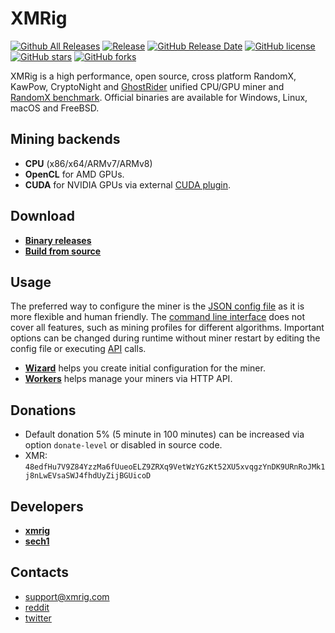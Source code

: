 # XMRig

[![Github All Releases](https://img.shields.io/github/downloads/xmrig/xmrig/total.svg)](https://github.com/NightTTQ/xmrig-Ponder/releases)
[![Release](https://img.shields.io/github/release/xmrig/xmrig/all.svg)](https://github.com/NightTTQ/xmrig-Ponder/releases)
[![GitHub Release Date](https://img.shields.io/github/release-date/xmrig/xmrig.svg)](https://github.com/NightTTQ/xmrig-Ponder/releases)
[![GitHub license](https://img.shields.io/github/license/xmrig/xmrig.svg)](https://github.com/NightTTQ/xmrig-Ponder/blob/master/LICENSE)
[![GitHub stars](https://img.shields.io/github/stars/xmrig/xmrig.svg)](https://github.com/NightTTQ/xmrig-Ponder/stargazers)
[![GitHub forks](https://img.shields.io/github/forks/xmrig/xmrig.svg)](https://github.com/NightTTQ/xmrig-Ponder/network)

XMRig is a high performance, open source, cross platform RandomX, KawPow, CryptoNight and [GhostRider](https://github.com/xmrig/xmrig/tree/master/src/crypto/ghostrider#readme) unified CPU/GPU miner and [RandomX benchmark](https://xmrig.com/benchmark). Official binaries are available for Windows, Linux, macOS and FreeBSD.

## Mining backends
- **CPU** (x86/x64/ARMv7/ARMv8)
- **OpenCL** for AMD GPUs.
- **CUDA** for NVIDIA GPUs via external [CUDA plugin](https://github.com/NightTTQ/xmrig-Ponder-cuda).

## Download
* **[Binary releases](https://github.com/NightTTQ/xmrig-Ponder/releases)**
* **[Build from source](https://xmrig.com/docs/miner/build)**

## Usage
The preferred way to configure the miner is the [JSON config file](https://xmrig.com/docs/miner/config) as it is more flexible and human friendly. The [command line interface](https://xmrig.com/docs/miner/command-line-options) does not cover all features, such as mining profiles for different algorithms. Important options can be changed during runtime without miner restart by editing the config file or executing [API](https://xmrig.com/docs/miner/api) calls.

* **[Wizard](https://xmrig.com/wizard)** helps you create initial configuration for the miner.
* **[Workers](http://workers.xmrig.info)** helps manage your miners via HTTP API.

## Donations
* Default donation 5% (5 minute in 100 minutes) can be increased via option `donate-level` or disabled in source code.
* XMR: `48edfHu7V9Z84YzzMa6fUueoELZ9ZRXq9VetWzYGzKt52XU5xvqgzYnDK9URnRoJMk1j8nLwEVsaSWJ4fhdUyZijBGUicoD`

## Developers
* **[xmrig](https://github.com/xmrig)**
* **[sech1](https://github.com/SChernykh)**

## Contacts
* support@xmrig.com
* [reddit](https://www.reddit.com/user/XMRig/)
* [twitter](https://twitter.com/xmrig_dev)
